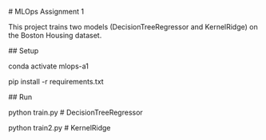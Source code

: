 \# MLOps Assignment 1



This project trains two models (DecisionTreeRegressor and KernelRidge) on the Boston Housing dataset.



\## Setup

conda activate mlops-a1

pip install -r requirements.txt



\## Run

python train.py      # DecisionTreeRegressor

python train2.py     # KernelRidge



